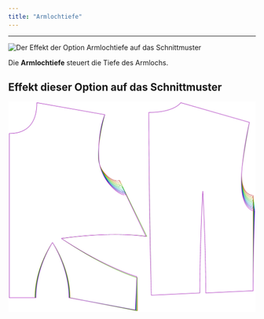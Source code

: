 ```yaml
---
title: "Armlochtiefe"
---
```


---

![Der Effekt der Option Armlochtiefe auf das Schnittmuster](sample.png)

Die **Armlochtiefe** steuert die Tiefe des Armlochs.

## Effekt dieser Option auf das Schnittmuster

![Dieses Bild zeigt den Effekt dieser Option, indem es mehrere Varianten überlagert, die einen anderen Wert für diese Option haben](bella_armholedepth_sample.svg "Effekt dieser Option auf das Schnittmuster")
